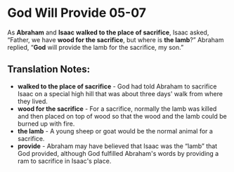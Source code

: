 God Will Provide 05-07
========================


As **Abraham** and **Isaac** **walked to the place of sacrifice**,
Isaac asked, “Father, we have **wood for the sacrifice**, but where
is **the lamb**?” Abraham replied, “**God** will provide the lamb
for the sacrifice, my son.”

Translation Notes:
------------------

-   **walked to the place of sacrifice** - God had told Abraham to
    sacrifice Isaac on a special high hill that was about three days'
    walk from where they lived.
-   **wood for the sacrifice** - For a sacrifice, normally the lamb was
    killed and then placed on top of wood so that the wood and the lamb
    could be burned up with fire.
-   **the lamb** - A young sheep or goat would be the normal animal for
    a sacrifice.
-   **provide** - Abraham may have believed that Isaac was the “lamb”
    that God provided, although God fulfilled Abraham's words by providing
    a ram to sacrifice in Isaac's place.

